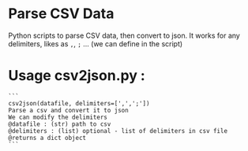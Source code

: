 # Parse CSV Data
Python scripts to parse CSV data, then convert to json.
It works for any delimiters, likes as `,`, `;` ... (we can define in the script)

# Usage csv2json.py :
    ```
    csv2json(datafile, delimiters=[',',';'])
    Parse a csv and convert it to json
    We can modify the delimiters
    @datafile : (str) path to csv 
    @delimiters : (list) optional - list of delimiters in csv file
    @returns a dict object
    ```






